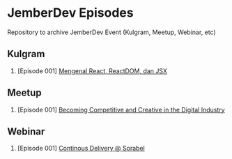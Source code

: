 # JemberDev Episodes

Repository to archive JemberDev Event (Kulgram, Meetup, Webinar, etc)

## Kulgram

1. [Episode 001] [Mengenal React, ReactDOM, dan JSX](https://github.com/jember-dev/jd-episodes/tree/master/kulgram/001)

## Meetup

1. [Episode 001] [Becoming Competitive and Creative in the Digital Industry](https://github.com/jember-dev/jd-episodes/tree/master/meetup/001)

## Webinar

1. [Episode 001] [Continous Delivery @ Sorabel](https://github.com/jember-dev/jd-episodes/tree/master/webinar/001)
